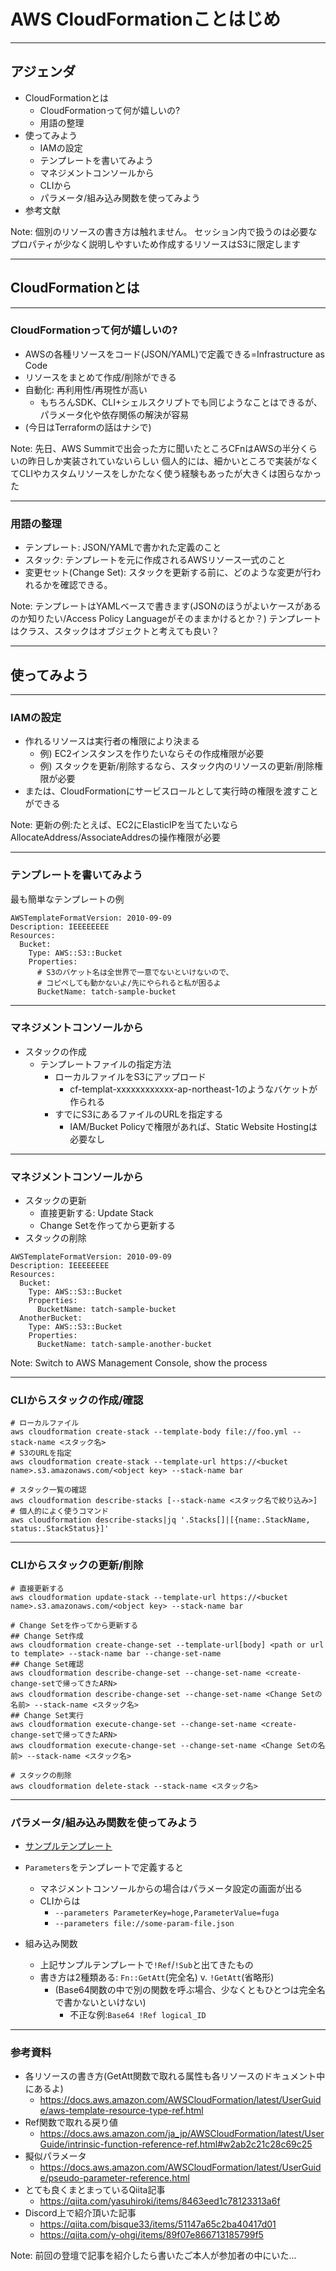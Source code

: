 # AWS CloudFormationことはじめ

---

## アジェンダ

* CloudFormationとは
   * CloudFormationって何が嬉しいの?
   * 用語の整理
* 使ってみよう
   * IAMの設定
   * テンプレートを書いてみよう
   * マネジメントコンソールから
   * CLIから
   * パラメータ/組み込み関数を使ってみよう
* 参考文献

Note:
個別のリソースの書き方は触れません。
セッション内で扱うのは必要なプロパティが少なく説明しやすいため作成するリソースはS3に限定します

---

## CloudFormationとは

---

### CloudFormationって何が嬉しいの?

* AWSの各種リソースをコード(JSON/YAML)で定義できる=Infrastructure as Code
* リソースをまとめて作成/削除ができる
* 自動化: 再利用性/再現性が高い
   * もちろんSDK、CLI+シェルスクリプトでも同じようなことはできるが、パラメータ化や依存関係の解決が容易
* (今日はTerraformの話はナシで)

Note:
先日、AWS Summitで出会った方に聞いたところCFnはAWSの半分くらいの昨日しか実装されていないらしい
個人的には、細かいところで実装がなくてCLIやカスタムリソースをしかたなく使う経験もあったが大きくは困らなかった

---

### 用語の整理

* テンプレート: JSON/YAMLで書かれた定義のこと
* スタック: テンプレートを元に作成されるAWSリソース一式のこと
* 変更セット(Change Set): スタックを更新する前に、どのような変更が行われるかを確認できる。

Note:
テンプレートはYAMLベースで書きます(JSONのほうがよいケースがあるのか知りたい/Access Policy Languageがそのままかけるとか？)
テンプレートはクラス、スタックはオブジェクトと考えても良い？

---

## 使ってみよう

--- 

### IAMの設定

* 作れるリソースは実行者の権限により決まる
   * 例) EC2インスタンスを作りたいならその作成権限が必要
   * 例) スタックを更新/削除するなら、スタック内のリソースの更新/削除権限が必要
* または、CloudFormationにサービスロールとして実行時の権限を渡すことができる

Note:
更新の例:たとえば、EC2にElasticIPを当てたいならAllocateAddress/AssociateAddresの操作権限が必要

--- 

### テンプレートを書いてみよう

最も簡単なテンプレートの例

```
AWSTemplateFormatVersion: 2010-09-09
Description: IEEEEEEEE
Resources:
  Bucket:
    Type: AWS::S3::Bucket
    Properties:
      # S3のバケット名は全世界で一意でないといけないので、
      # コピペしても動かないよ/先にやられると私が困るよ
      BucketName: tatch-sample-bucket
```

--- 

### マネジメントコンソールから

* スタックの作成
   * テンプレートファイルの指定方法
      * ローカルファイルをS3にアップロード
         * cf-templat-xxxxxxxxxxxx-ap-northeast-1のようなバケットが作られる
      * すでにS3にあるファイルのURLを指定する
         * IAM/Bucket Policyで権限があれば、Static Website Hostingは必要なし

---

### マネジメントコンソールから

* スタックの更新
   * 直接更新する: Update Stack
   * Change Setを作ってから更新する
* スタックの削除

```
AWSTemplateFormatVersion: 2010-09-09
Description: IEEEEEEEE
Resources:
  Bucket:
    Type: AWS::S3::Bucket
    Properties:
      BucketName: tatch-sample-bucket
  AnotherBucket:
    Type: AWS::S3::Bucket
    Properties:
      BucketName: tatch-sample-another-bucket
```


Note:
Switch to AWS Management Console, show the process

---

### CLIからスタックの作成/確認

```
# ローカルファイル 
aws cloudformation create-stack --template-body file://foo.yml --stack-name <スタック名>
# S3のURLを指定
aws cloudformation create-stack --template-url https://<bucket name>.s3.amazonaws.com/<object key> --stack-name bar

# スタック一覧の確認
aws cloudformation describe-stacks [--stack-name <スタック名で絞り込み>]
# 個人的によく使うコマンド
aws cloudformation describe-stacks|jq '.Stacks[]|[{name:.StackName, status:.StackStatus}]'
```

---

### CLIからスタックの更新/削除

```
# 直接更新する
aws cloudformation update-stack --template-url https://<bucket name>.s3.amazonaws.com/<object key> --stack-name bar

# Change Setを作ってから更新する
## Change Set作成
aws cloudformation create-change-set --template-url[body] <path or url to template> --stack-name bar --change-set-name
## Change Set確認
aws cloudformation describe-change-set --change-set-name <create-change-setで帰ってきたARN>
aws cloudformation describe-change-set --change-set-name <Change Setの名前> --stack-name <スタック名>
## Change Set実行
aws cloudformation execute-change-set --change-set-name <create-change-setで帰ってきたARN>
aws cloudformation execute-change-set --change-set-name <Change Setの名前> --stack-name <スタック名>

# スタックの削除
aws cloudformation delete-stack --stack-name <スタック名>
```

---

### パラメータ/組み込み関数を使ってみよう

* [サンプルテンプレート](https://github.com/TatchNicolas/infra-workshop-notes/blob/master/aws-getting-started-with-cfn/s3-3.yml)
* `Parameters`をテンプレートで定義すると
   * マネジメントコンソールからの場合はパラメータ設定の画面が出る
   * CLIからは
      * `--parameters ParameterKey=hoge,ParameterValue=fuga` 
      * `--parameters file://some-param-file.json`

* 組み込み関数
   * 上記サンプルテンプレートで`!Ref`/`!Sub`と出てきたもの
   * 書き方は2種類ある: `Fn::GetAtt`(完全名) v. `!GetAtt`(省略形)
      * (Base64関数の中で別の関数を呼ぶ場合、少なくともひとつは完全名で書かないといけない)
         * 不正な例:`Base64 !Ref logical_ID`

---

### 参考資料

* 各リソースの書き方(GetAtt関数で取れる属性も各リソースのドキュメント中にあるよ)
   * https://docs.aws.amazon.com/AWSCloudFormation/latest/UserGuide/aws-template-resource-type-ref.html
* Ref関数で取れる戻り値
   * https://docs.aws.amazon.com/ja_jp/AWSCloudFormation/latest/UserGuide/intrinsic-function-reference-ref.html#w2ab2c21c28c69c25
* 擬似パラメータ
   * https://docs.aws.amazon.com/AWSCloudFormation/latest/UserGuide/pseudo-parameter-reference.html
* とても良くまとまっているQiita記事
   * https://qiita.com/yasuhiroki/items/8463eed1c78123313a6f
* Discord上で紹介頂いた記事
   * https://qiita.com/bisque33/items/51147a65c2ba40417d01
   * https://qiita.com/y-ohgi/items/89f07e866713185799f5

Note:
前回の登壇で記事を紹介したら書いたご本人が参加者の中にいた...
